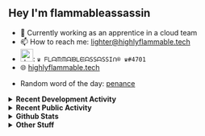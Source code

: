 ## Hey I'm flammableassassin

- 🔭 Currently working as an apprentice in a cloud team  
- 📫 How to reach me: [lighter@highlyflammable.tech](mailto:lighter@highlyflammable.tech?subject=Hello)
- <img src="https://discord.com/assets/2c21aeda16de354ba5334551a883b481.png" alt="drawing" width="25"/>: `♛ ᖴᒪᗩᙏᙏᗩᙖᒪᙓᗩSSᗩSSIᑎ® ♛#4701`
- 🌐 [highlyflammable.tech](https://highlyflammable.tech)

<!--START_SECTION:randomWord-->
- Random word of the day: [penance](https://www.wordnik.com/words/penance)
<!--END_SECTION:randomWord-->

<details>
  <summary><b>Recent Development Activity</b></summary>
  
  <!--START_SECTION:waka-->

```txt
PowerShell   17 hrs 50 mins  ██████████████░░░░░░░░░░░   55.81 %
Terraform    7 hrs 15 mins   █████▓░░░░░░░░░░░░░░░░░░░   22.72 %
Other        3 hrs 39 mins   ███░░░░░░░░░░░░░░░░░░░░░░   11.46 %
Bicep        1 hr 57 mins    █▓░░░░░░░░░░░░░░░░░░░░░░░   06.12 %
Git Config   30 mins         ▒░░░░░░░░░░░░░░░░░░░░░░░░   01.59 %
```

<!--END_SECTION:waka-->

</details>

<details>
  <summary><b>Recent Public Activity</b></summary>
    <br>

  <!--START_SECTION:activity-->
1. 🗣 Commented on [#85](https://github.com/flamableassassin/status/issues/85#issuecomment-2507946918) in [flamableassassin/status](https://github.com/flamableassassin/status)
2. 🔒 Closed issue [#85](https://github.com/flamableassassin/status/issues/85) in [flamableassassin/status](https://github.com/flamableassassin/status)
3. ❗ Opened issue [#85](https://github.com/flamableassassin/status/issues/85) in [flamableassassin/status](https://github.com/flamableassassin/status)
4. 💪 Opened PR [#195](https://github.com/RainyXeon/ByteBlaze/pull/195) in [RainyXeon/ByteBlaze](https://github.com/RainyXeon/ByteBlaze)
5. 🔒 Closed issue [#5049](https://github.com/PowerShell/vscode-powershell/issues/5049) in [PowerShell/vscode-powershell](https://github.com/PowerShell/vscode-powershell)
  <!--END_SECTION:activity-->

</details>

<details>
  <summary><b>Github Stats</b></summary>
    <br>
    <p align="center">
      <img width="48%" src="https://github-readme-stats.vercel.app/api?username=flamableassassin&count_private=true&show_icons=true&theme=radical"/>
      <img width="48%" src="https://github-readme-streak-stats.herokuapp.com?user=flamableassassin&theme=neon-dark"/>
    </p>
  
</details>

<details>
  <summary><b>Other Stuff</b></summary>
  <br>
<a href="https://www.abuseipdb.com/user/67633" title="AbuseIPDB is an IP address blacklist for webmasters and sysadmins to report IP addresses engaging in abusive behavior on their networks">
	<img src="https://www.abuseipdb.com/contributor/67633.svg" alt="AbuseIPDB Contributor Badge" style="width: 264px;background: #fff linear-gradient(rgba(255,255,255,0), rgba(255,255,255,.3) 50%, rgba(0,0,0,.2) 51%, rgba(0,0,0,0));padding: 5px;">
</a>
  
</details>
